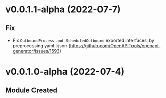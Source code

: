 # v0.0.1.1-alpha (2022-07-7)

## Fix

- Fix `OutboundProcess and ScheduledOutbound` exported interfaces, by preprocessing yaml->json (https://github.com/OpenAPITools/openapi-generator/issues/1593)


# v0.0.1.0-alpha (2022-07-4)

## Module Created